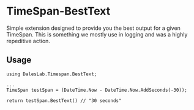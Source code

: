# TimeSpan-BestText

Simple extension designed to provide you the best output for a given TimeSpan. This is something we mostly use in logging and was a highly repeditive action.

## Usage
```
using DalesLab.Timespan.BestText;

...
TimeSpan testSpan = (DateTime.Now - DateTime.Now.AddSeconds(-30));

return testSpan.BestText() // "30 seconds"
```
